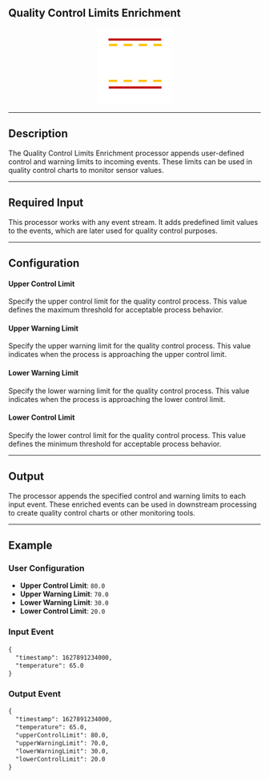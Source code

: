 <!--
  ~ Licensed to the Apache Software Foundation (ASF) under one or more
  ~ contributor license agreements.  See the NOTICE file distributed with
  ~ this work for additional information regarding copyright ownership.
  ~ The ASF licenses this file to You under the Apache License, Version 2.0
  ~ (the "License"); you may not use this file except in compliance with
  ~ the License.  You may obtain a copy of the License at
  ~
  ~    http://www.apache.org/licenses/LICENSE-2.0
  ~
  ~ Unless required by applicable law or agreed to in writing, software
  ~ distributed under the License is distributed on an "AS IS" BASIS,
  ~ WITHOUT WARRANTIES OR CONDITIONS OF ANY KIND, either express or implied.
  ~ See the License for the specific language governing permissions and
  ~ limitations under the License.
  ~
  -->

## Quality Control Limits Enrichment

<p align="center"> 
    <img src="icon.png" width="150px;" class="pe-image-documentation"/>
</p>

***

## Description

The Quality Control Limits Enrichment processor appends user-defined control and warning limits to incoming events.
These limits can be used in quality control charts to monitor sensor values.

***

## Required Input

This processor works with any event stream. It adds predefined limit values to the events, which are later used for
quality control purposes.

***

## Configuration

#### Upper Control Limit

Specify the upper control limit for the quality control process. This value defines the maximum threshold for acceptable
process behavior.

#### Upper Warning Limit

Specify the upper warning limit for the quality control process. This value indicates when the process is approaching
the upper control limit.

#### Lower Warning Limit

Specify the lower warning limit for the quality control process. This value indicates when the process is approaching
the lower control limit.

#### Lower Control Limit

Specify the lower control limit for the quality control process. This value defines the minimum threshold for acceptable
process behavior.

***

## Output

The processor appends the specified control and warning limits to each input event. These enriched events can be used in
downstream processing to create quality control charts or other monitoring tools.

***

## Example

### User Configuration
- **Upper Control Limit**: `80.0`
- **Upper Warning Limit**: `70.0`
- **Lower Warning Limit**: `30.0`
- **Lower Control Limit**: `20.0`

### Input Event
```
{
  "timestamp": 1627891234000,
  "temperature": 65.0
}
```

### Output Event
```
{
  "timestamp": 1627891234000,
  "temperature": 65.0,
  "upperControlLimit": 80.0,
  "upperWarningLimit": 70.0,
  "lowerWarningLimit": 30.0,
  "lowerControlLimit": 20.0
}
```